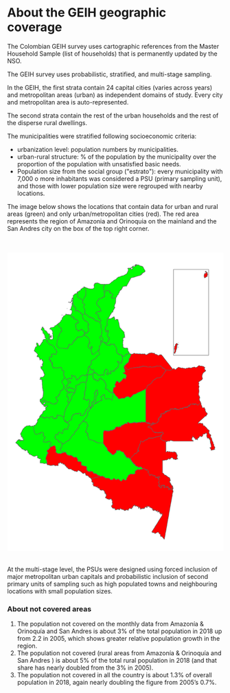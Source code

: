 
# About the GEIH geographic coverage

The Colombian GEIH survey uses cartographic references from the Master Household Sample (list of households) that is permanently updated by the NSO. 

The GEIH survey uses probabilistic, stratified, and multi-stage sampling. 

In the GEIH, the first strata contain 24 capital cities (varies across years) and metropolitan areas (urban) as independent domains of study. Every city and metropolitan area is auto-represented.  

The second strata contain the rest of the urban households and the rest of the disperse rural dwellings. 

The municipalities were stratified following socioeconomic criteria:

- urbanization level: population numbers by municipalities.
- urban-rural structure: % of the population by the municipality over the proportion of the population with unsatisfied basic needs. 
- Population size from the social group ("estrato"): every municipality with 7,000 o more inhabitants was considered a PSU (primary sampling unit), and those with lower population size were regrouped with nearby locations.

The image below shows the locations that contain data for urban and rural areas (green) and only urban/metropolitan cities (red). The red area represents the region of Amazonia and Orinoquia on the mainland and the San Andres city on the box of the top right corner. 

<br></br>
![COL_GEIH](utilities/Col_GEIH_coverage.png)
<br></br>

At the multi-stage level, the PSUs were designed using forced inclusion of major metropolitan urban capitals and probabilistic inclusion of second primary units of sampling such as high populated towns and neighbouring locations with small population sizes. 

### About not covered areas

1.	The population not covered on the monthly data from Amazonía & Orinoquía and San Andres is about 3% of the total population in 2018 up from 2.2 in 2005, which shows greater relative population growth in the region.
2.	The population not covered  (rural areas from Amazonía & Orinoquía and San Andres ) is about 5% of the total rural population in 2018 (and that share has nearly doubled from the 3% in 2005).
3.	The population not covered in all the country is about 1.3% of overall population in 2018, again nearly doubling the figure from 2005’s 0.7%.
